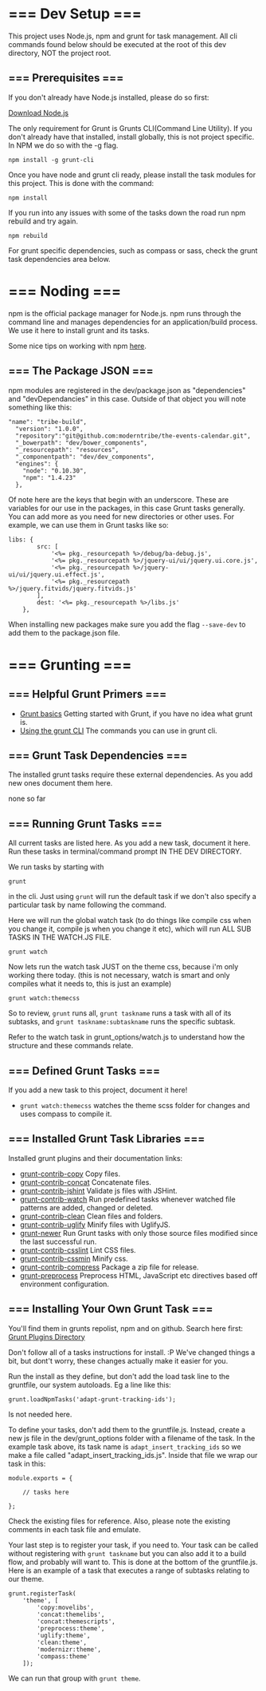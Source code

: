 #  === Dev Setup ===

This project uses Node.js, npm and grunt for task management.
All cli commands found below should be executed at the root of this dev directory, NOT the project root.

##  === Prerequisites ===

If you don't already have Node.js installed, please do so first:

[Download Node.js](http://nodejs.org/download/)

The only requirement for Grunt is Grunts CLI(Command Line Utility).
If you don't already have that installed, install globally, this is not project specific.
In NPM we do so with the -g flag.

	npm install -g grunt-cli

Once you have node and grunt cli ready, please install the task modules for this project.
This is done with the command:

    npm install

If you run into any issues with some of the tasks down the road run npm rebuild and try again.

	npm rebuild

For grunt specific dependencies, such as compass or sass, check the grunt task dependencies area below.


# === Noding ===

npm is the official package manager for Node.js.
npm runs through the command line and manages dependencies for an application/build process.
We use it here to install grunt and its tasks.

Some nice tips on working with npm [here](http://howtonode.org/introduction-to-npm).

##  === The Package JSON ===

npm modules are registered in the dev/package.json as "dependencies" and "devDependancies" in this case.
Outside of that object you will note something like this:

	"name": "tribe-build",
      "version": "1.0.0",
      "repository":"git@github.com:moderntribe/the-events-calendar.git",
      "_bowerpath": "dev/bower_components",
      "_resourcepath": "resources",
      "_componentpath": "dev/dev_components",
      "engines": {
        "node": "0.10.30",
        "npm": "1.4.23"
      },

Of note here are the keys that begin with an underscore. These are variables for our use in the packages, in this case Grunt tasks generally.
You can add more as you need for new directories or other uses.
For example, we can use them in Grunt tasks like so:

	libs: {
    		src: [
    			'<%= pkg._resourcepath %>/debug/ba-debug.js',
    			'<%= pkg._resourcepath %>/jquery-ui/ui/jquery.ui.core.js',
    			'<%= pkg._resourcepath %>/jquery-ui/ui/jquery.ui.effect.js',
    			'<%= pkg._resourcepath %>/jquery.fitvids/jquery.fitvids.js'
    		],
    		dest: '<%= pkg._resourcepath %>/libs.js'
    	},

When installing new packages make sure you add the flag `--save-dev` to add them to the package.json file.

# === Grunting ===

##  === Helpful Grunt Primers ===

* [Grunt basics](http://gruntjs.com/getting-started) Getting started with Grunt, if you have no idea what grunt is.
* [Using the grunt CLI](http://gruntjs.com/using-the-cli) The commands you can use in grunt cli.

##  === Grunt Task Dependencies ===

The installed grunt tasks require these external dependencies. As you add new ones document them here.

none so far


##  === Running Grunt Tasks ===

All current tasks are listed here. As you add a new task, document it here.
Run these tasks in terminal/command prompt IN THE DEV DIRECTORY.

We run tasks by starting with

	grunt

in the cli. Just using `grunt` will run the default task if we don't also specify a particular task by name following the command.

Here we will run the global watch task (to do things like compile css when you change it, compile js when you change it etc),
which will run ALL SUB TASKS IN THE WATCH.JS FILE.

	grunt watch

Now lets run the watch task JUST on the theme css, because i'm only working there today.
(this is not necessary, watch is smart and only compiles what it needs to, this is just an example)

	grunt watch:themecss

So to review, `grunt` runs all, `grunt taskname` runs a task with all of its subtasks, and `grunt taskname:subtaskname` runs the specific subtask.

Refer to the watch task in grunt_options/watch.js to understand how the structure and these commands relate.

##  === Defined Grunt Tasks ===

If you add a new task to this project, document it here!

* `grunt watch:themecss` watches the theme scss folder for changes and uses compass to compile it.

##  === Installed Grunt Task Libraries ===

Installed grunt plugins and their documentation links:

* [grunt-contrib-copy](https://npmjs.org/package/grunt-contrib-copy) Copy files.
* [grunt-contrib-concat](https://npmjs.org/package/grunt-contrib-concat) Concatenate files.
* [grunt-contrib-jshint](https://npmjs.org/package/grunt-contrib-jshint) Validate js files with JSHint.
* [grunt-contrib-watch](https://npmjs.org/package/grunt-contrib-watch) Run predefined tasks whenever watched file patterns are added, changed or deleted.
* [grunt-contrib-clean](https://npmjs.org/package/grunt-contrib-clean) Clean files and folders.
* [grunt-contrib-uglify](https://npmjs.org/package/grunt-contrib-uglify) Minify files with UglifyJS.
* [grunt-newer](https://npmjs.org/package/grunt-newer) Run Grunt tasks with only those source files modified since the last successful run.
* [grunt-contrib-csslint](https://www.npmjs.org/package/grunt-contrib-csslint) Lint CSS files.
* [grunt-contrib-cssmin](https://www.npmjs.org/package/grunt-contrib-cssmin) Minify css.
* [grunt-contrib-compress](https://github.com/gruntjs/grunt-contrib-compress) Package a zip file for release.
* [grunt-preprocess](https://npmjs.org/package/grunt-preprocess) Preprocess HTML, JavaScript etc directives based off environment configuration.

##  === Installing Your Own Grunt Task ===

You'll find them in grunts repolist, npm and on github.
Search here first: [Grunt Plugins Directory](http://gruntjs.com/plugins)

Don't follow all of a tasks instructions for install. :P We've changed things a bit, but dont't worry, these changes actually make it easier for you.

Run the install as they define, but don't add the load task line to the gruntfile, our system autoloads. Eg a line like this:

	grunt.loadNpmTasks('adapt-grunt-tracking-ids');

Is not needed here.

To define your tasks, don't add them to the gruntfile.js. Instead, create a new js file in the dev/grunt_options folder with a filename of the task.
In the example task above, its task name is `adapt_insert_tracking_ids` so we make a file called "adapt_insert_tracking_ids.js".
Inside that file we wrap our task in this:

	module.exports = {

		// tasks here

	};

Check the existing files for reference. Also, please note the existing comments in each task file and emulate.

Your last step is to register your task, if you need to.
Your task can be called without registering with `grunt taskname` but you can also add it to a build flow, and probably will want to.
This is done at the bottom of the gruntfile.js.
Here is an example of a task that executes a range of subtasks relating to our theme.

	grunt.registerTask(
		'theme', [
			'copy:movelibs',
			'concat:themelibs',
			'concat:themescripts',
			'preprocess:theme',
			'uglify:theme',
			'clean:theme',
			'modernizr:theme',
			'compass:theme'
		]);

We can run that group with `grunt theme`.

